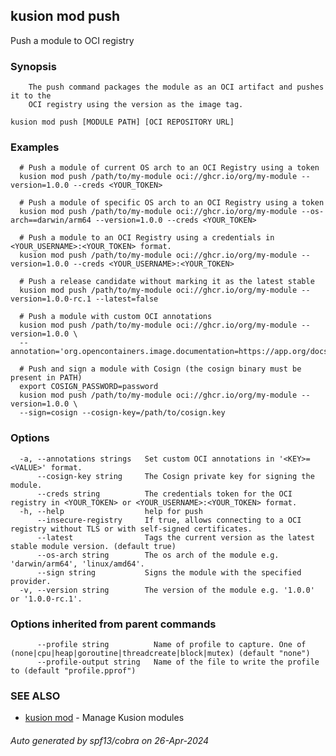 ## kusion mod push

Push a module to OCI registry

### Synopsis


		The push command packages the module as an OCI artifact and pushes it to the
		OCI registry using the version as the image tag.

```
kusion mod push [MODULE PATH] [OCI REPOSITORY URL]
```

### Examples

```
  # Push a module of current OS arch to an OCI Registry using a token
  kusion mod push /path/to/my-module oci://ghcr.io/org/my-module --version=1.0.0 --creds <YOUR_TOKEN>

  # Push a module of specific OS arch to an OCI Registry using a token
  kusion mod push /path/to/my-module oci://ghcr.io/org/my-module --os-arch==darwin/arm64 --version=1.0.0 --creds <YOUR_TOKEN>
	
  # Push a module to an OCI Registry using a credentials in <YOUR_USERNAME>:<YOUR_TOKEN> format. 
  kusion mod push /path/to/my-module oci://ghcr.io/org/my-module --version=1.0.0 --creds <YOUR_USERNAME>:<YOUR_TOKEN>

  # Push a release candidate without marking it as the latest stable
  kusion mod push /path/to/my-module oci://ghcr.io/org/my-module --version=1.0.0-rc.1 --latest=false

  # Push a module with custom OCI annotations
  kusion mod push /path/to/my-module oci://ghcr.io/org/my-module --version=1.0.0 \
  --annotation='org.opencontainers.image.documentation=https://app.org/docs'

  # Push and sign a module with Cosign (the cosign binary must be present in PATH)
  export COSIGN_PASSWORD=password
  kusion mod push /path/to/my-module oci://ghcr.io/org/my-module --version=1.0.0 \
  --sign=cosign --cosign-key=/path/to/cosign.key
```

### Options

```
  -a, --annotations strings   Set custom OCI annotations in '<KEY>=<VALUE>' format.
      --cosign-key string     The Cosign private key for signing the module.
      --creds string          The credentials token for the OCI registry in <YOUR_TOKEN> or <YOUR_USERNAME>:<YOUR_TOKEN> format.
  -h, --help                  help for push
      --insecure-registry     If true, allows connecting to a OCI registry without TLS or with self-signed certificates.
      --latest                Tags the current version as the latest stable module version. (default true)
      --os-arch string        The os arch of the module e.g. 'darwin/arm64', 'linux/amd64'.
      --sign string           Signs the module with the specified provider.
  -v, --version string        The version of the module e.g. '1.0.0' or '1.0.0-rc.1'.
```

### Options inherited from parent commands

```
      --profile string          Name of profile to capture. One of (none|cpu|heap|goroutine|threadcreate|block|mutex) (default "none")
      --profile-output string   Name of the file to write the profile to (default "profile.pprof")
```

### SEE ALSO

* [kusion mod](kusion-mod.md)	 - Manage Kusion modules

###### Auto generated by spf13/cobra on 26-Apr-2024
